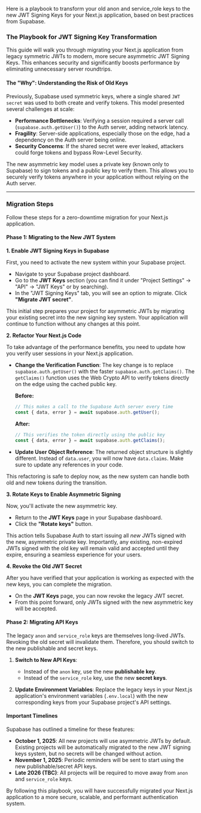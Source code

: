  Here is a playbook to transform your old anon and service_role keys to the new JWT Signing Keys for your Next.js application, based on best practices from Supabase.

### **The Playbook for JWT Signing Key Transformation**

This guide will walk you through migrating your Next.js application from legacy symmetric JWTs to modern, more secure asymmetric JWT Signing Keys. This enhances security and significantly boosts performance by eliminating unnecessary server roundtrips.

#### **The "Why": Understanding the Risk of Old Keys**

Previously, Supabase used symmetric keys, where a single shared `JWT secret` was used to both create and verify tokens. This model presented several challenges at scale:

*   **Performance Bottlenecks**: Verifying a session required a server call (`supabase.auth.getUser()`) to the Auth server, adding network latency.
*   **Fragility**: Server-side applications, especially those on the edge, had a dependency on the Auth server being online.
*   **Security Concerns**: If the shared secret were ever leaked, attackers could forge tokens and bypass Row-Level Security.

The new asymmetric key model uses a private key (known only to Supabase) to sign tokens and a public key to verify them. This allows you to securely verify tokens anywhere in your application without relying on the Auth server.

---

### **Migration Steps**

Follow these steps for a zero-downtime migration for your Next.js application.

#### **Phase 1: Migrating to the New JWT System**

**1. Enable JWT Signing Keys in Supabase**

First, you need to activate the new system within your Supabase project.

*   Navigate to your Supabase project dashboard.
*   Go to the **JWT Keys** section (you can find it under "Project Settings" -> "API" -> "JWT Keys" or by searching).
*   In the "JWT Signing Keys" tab, you will see an option to migrate. Click **"Migrate JWT secret"**.

This initial step prepares your project for asymmetric JWTs by migrating your existing secret into the new signing key system. Your application will continue to function without any changes at this point.

**2. Refactor Your Next.js Code**

To take advantage of the performance benefits, you need to update how you verify user sessions in your Next.js application.

*   **Change the Verification Function**: The key change is to replace `supabase.auth.getUser()` with the faster `supabase.auth.getClaims()`. The `getClaims()` function uses the Web Crypto API to verify tokens directly on the edge using the cached public key.

    **Before:**
    ```javascript
    // This makes a call to the Supabase Auth server every time
    const { data, error } = await supabase.auth.getUser();
    ```

    **After:**
    ```javascript
    // This verifies the token directly using the public key
    const { data, error } = await supabase.auth.getClaims();
    ```

*   **Update User Object Reference**: The returned object structure is slightly different. Instead of `data.user`, you will now have `data.claims`. Make sure to update any references in your code.

This refactoring is safe to deploy now, as the new system can handle both old and new tokens during the transition.

**3. Rotate Keys to Enable Asymmetric Signing**

Now, you'll activate the new asymmetric key.

*   Return to the **JWT Keys** page in your Supabase dashboard.
*   Click the **"Rotate keys"** button.

This action tells Supabase Auth to start issuing all *new* JWTs signed with the new, asymmetric private key. Importantly, any existing, non-expired JWTs signed with the old key will remain valid and accepted until they expire, ensuring a seamless experience for your users.

**4. Revoke the Old JWT Secret**

After you have verified that your application is working as expected with the new keys, you can complete the migration.

*   On the **JWT Keys** page, you can now revoke the legacy JWT secret.
*   From this point forward, only JWTs signed with the new asymmetric key will be accepted.

#### **Phase 2: Migrating API Keys**

The legacy `anon` and `service_role` keys are themselves long-lived JWTs. Revoking the old secret will invalidate them. Therefore, you should switch to the new publishable and secret keys.

1.  **Switch to New API Keys**:
    *   Instead of the `anon` key, use the new **publishable key**.
    *   Instead of the `service_role` key, use the new **secret keys**.

2.  **Update Environment Variables**: Replace the legacy keys in your Next.js application's environment variables (`.env.local`) with the new corresponding keys from your Supabase project's API settings.

#### **Important Timelines**

Supabase has outlined a timeline for these features:

*   **October 1, 2025**: All new projects will use asymmetric JWTs by default. Existing projects will be automatically migrated to the new JWT signing keys system, but no secrets will be changed without action.
*   **November 1, 2025**: Periodic reminders will be sent to start using the new publishable/secret API keys.
*   **Late 2026 (TBC)**: All projects will be required to move away from `anon` and `service_role` keys.

By following this playbook, you will have successfully migrated your Next.js application to a more secure, scalable, and performant authentication system.
